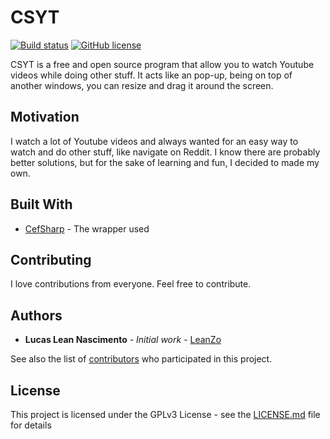 # CSYT

[![Build status](https://ci.appveyor.com/api/projects/status/f64s4j7hmxnt7kqs?svg=true)](https://ci.appveyor.com/project/LeanZo/csyt)
[![GitHub license](https://img.shields.io/github/license/LeanZo/CSYT.svg)](https://github.com/LeanZo/CSYT/blob/master/LICENSE)

CSYT is a free and open source program that allow you to watch Youtube videos while doing other stuff. It acts like an pop-up, being on top of another windows, you can resize and drag it around the screen.

## Motivation

I watch a lot of Youtube videos and always wanted for an easy way to watch and do other stuff, like navigate on Reddit. I know there are probably better solutions, but for the sake of learning and fun, I decided to made my own.

## Built With

* [CefSharp](https://github.com/cefsharp/CefSharp) - The wrapper used

## Contributing

I love contributions from everyone. Feel free to contribute.

## Authors

* **Lucas Lean Nascimento** - *Initial work* - [LeanZo](https://github.com/LeanZo)

See also the list of [contributors](https://github.com/LeanZo/CSYT/graphs/contributors) who participated in this project.

## License

This project is licensed under the GPLv3 License - see the [LICENSE.md](LICENSE) file for details
